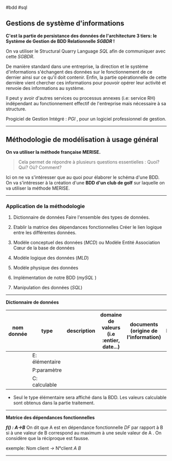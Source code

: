 #bdd #sql
## **Gestions de système d'informations** 

**C'est la partie de persistance des données de l'architecture 3 tiers: le Système de Gestion de BDD Relationnelle *SGBDR* !**

On va utiliser le Structural Quarry Language *SQL*  afin de communiquer avec cette *SGBDR*.

De manière standard dans une entreprise, la direction et le système d'informations s'échangent des données sur le fonctionnement de ce dernier ainsi sur ce qu'il doit contenir.
Enfin, la partie opérationnelle de cette dernière vient chercher ces informations pour pouvoir opérer leur activité et renvoie des informations au système.

Il peut y avoir d'autres services ou processus annexes (i.e: service RH) indépendant au fonctionnement effectif de l'entreprise mais nécessaire à sa structure.

Progiciel de Gestion Intégré : *PGI* , pour un logiciel professionnel de gestion.

---
## **Méthodologie de modélisation à usage général**

**On va utiliser la méthode française MERISE.**

>Cela permet de répondre à plusieurs questions essentielles : Quoi? Qui? Où? Comment?

Ici on ne va s'intéresser que au quoi pour élaborer le schéma d'une BDD.
On va s'intéresser à la création d'une **BDD d'un club de golf** sur laquelle on va utiliser la méthode MERISE.

---
### **Application de la méthodologie**

1. Dictionnaire de données 
Faire l'ensemble des types de données.

2. Etablir la matrice des dépendances fonctionnelles
Créer le lien logique entre les différentes données.

3. Modèle conceptuel des données (*MCD*) ou Modèle Entité Association 
Cœur de la base de données

4. Modèle logique des données (*MLD*)

5. Modèle physique des données

6. Implémentation de notre BDD (*mySQL* )

7. Manipulation des données (*SQL*)

---

**Dictionnaire de données** 

| nom donnée | type           | description | domaine de valeurs (i.e :entier, date...) | documents (origine de l'information) | lien |
| ---------- | -------------- | ----------- | ----------------------------------------- | ------------------------------------ | ---- |
|            | E: élémentaire |             |                                           |                                      |      |
|            | P:paramètre    |             |                                           |                                      |      |
|            | C: calculable  |             |                                           |                                      |      |
- Seul le type élémentaire sera affiché dans la BDD. Les valeurs calculable sont obtenus dans la partie traitement.

---
**Matrice des dépendances fonctionnelles**

***f() : A->B***
On dit que A est en dépendance fonctionnelle *DF* par rapport à B si à une valeur de B correspond au maximum à une seule valeur de A .
On considère que la réciproque est fausse.

exemple:
			Nom client *->* N°client
				*A*                  *B*

---


